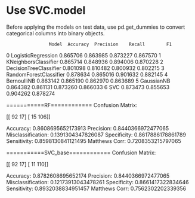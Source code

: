 # Use SVC.model

Before applying the models on test data, use pd.get_dummies to convert categorical columns into binary objects.


                    Model  Accuracy  Precision    Recall        F1
0      LogisticRegression  0.865706   0.863985  0.873227  0.867570
1    KNeighborsClassifier  0.865714   0.848936  0.894006  0.870228
2  DecisionTreeClassifier  0.801098   0.810482  0.800932  0.802215
3  RandomForestClassifier  0.878634   0.865016  0.901632  0.882145
4             BernoulliNB  0.863142   0.865190  0.862970  0.863689
5              GaussianNB  0.864382   0.861131  0.873260  0.866033
6                     SVC  0.873473   0.855653  0.904262  0.878274

===========RF============
Confusion Matrix:

 [[ 92  17]
 [ 15 106]]

Accuracy: 0.8608695652173913
Precision: 0.8440366972477065
Misclassification: 0.1391304347826087
Specificity: 0.8617886178861789
Sensitivity: 0.8598130841121495
Matthews Corr: 0.7208353215797065

===========SVC_base============
Confusion Matrix:

 [[ 92  17]
 [ 11 110]]

Accuracy: 0.8782608695652174
Precision: 0.8440366972477065
Misclassification: 0.12173913043478261
Specificity: 0.8661417322834646
Sensitivity: 0.8932038834951457
Matthews Corr: 0.7562302202339356
